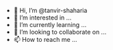 - 👋 Hi, I’m @tanvir-shaharia
- 👀 I’m interested in ...
- 🌱 I’m currently learning ...
- 💞️ I’m looking to collaborate on ...
- 📫 How to reach me ...

<!---
tanvir-shaharia/tanvir-shaharia is a ✨ special ✨ repository because its `README.md` (this file) appears on your GitHub profile.
You can click the Preview link to take a look at your changes.
--->
